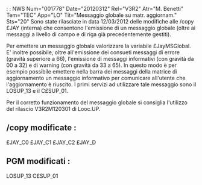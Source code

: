  :  : NWS Num="001778" Date="20120312" Rel="V3R2" Atr="M. Benetti" Tem="TEC" App="LO" Tit="Messaggio globale su matr. aggiornam." Sts="20"
Sono state rilasciate in data 12/03/2012 delle modifiche alle /copy £JAY (interna) che consentono l'emissione di un messaggio globale (oltre ai messaggi a livello di campo e di riga già precedentemente gestiti).

Per emettere un messaggio globale valorizzare la variabile £JayMSGlobal.
E' inoltre possibile, oltre all'emissione dei consueti messaggi di errore (gravità superiore a 66),
l'emissione di messaggi informativi (con gravità da 00 a 32) e di warning (con gravità da 33 a 65).
In questo modo è per esempio possibile emettere nella barra dei messaggi della matrice di aggiornamento un messaggio informativo per comunicare all'utente che l'aggiornamento è riuscito.
I primi servizi ad utilizzare tale messaggio sono il LOSUP_13 e il C£SUP_01.

Per il corretto funzionamento del messaggio globale si consiglia l'utilizzo del rilascio V3R2M120301
di Looc.UP.

/copy modificate : 
-----------------
£JAY_C0
£JAY_C1
£JAY_C2
£JAY_D

PGM modificati : 
---------------
LOSUP_13
C£SUP_01
